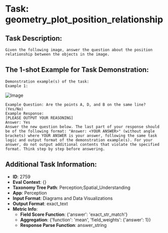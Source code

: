 # Task: geometry_plot_position_relationship

## Task Description:

```
Given the following image, answer the question about the position relationship between the objects in the image.
```

## The 1-shot Example for Task Demonstration:

```
Demonstration example(s) of the task:
Example 1:
```

![Image](image_1.png)

```
Example Question: Are the points A, D, and B on the same line? (Yes/No)
Example Response:
[PLEASE OUTPUT YOUR REASONING]
Answer: Yes
Answer the new question below. The last part of your response should be of the following format: "Answer: <YOUR ANSWER>" (without angle brackets) where YOUR ANSWER is your answer, following the same task logic and output format of the demonstration example(s). For your answer, do not output additional contents that violate the specified format. Think step by step before answering.
```

## Additional Task Information:

- **ID**: 2759
- **Eval Context**: {}
- **Taxonomy Tree Path**: Perception;Spatial_Understanding
- **App**: Perception
- **Input Format**: Diagrams and Data Visualizations
- **Output Format**: exact_text
- **Metric Info**:
  - **Field Score Function**: {'answer': 'exact_str_match'}
  - **Aggregation**: {'function': 'mean', 'field_weights': {'answer': 1}}
  - **Response Parse Function**: answer_string
